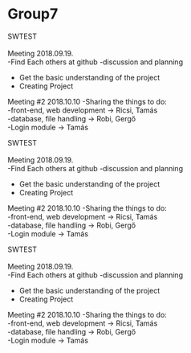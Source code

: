 # Group7
SWTEST\
\
Meeting 2018.09.19.\
-Find Each others at github
-discussion and planning
  - Get the basic understanding of the project
  - Creating Project

Meeting #2 2018.10.10
-Sharing the things to do:  
  -front-end, web development -> Ricsi, Tamás  
  -database, file handling -> Robi, Gergő  
  -Login module -> Tamás  
  
  SWTEST\
\
Meeting 2018.09.19.\
-Find Each others at github
-discussion and planning
  - Get the basic understanding of the project
  - Creating Project

Meeting #2 2018.10.10
-Sharing the things to do:  
  -front-end, web development -> Ricsi, Tamás  
  -database, file handling -> Robi, Gergő  
  -Login module -> Tamás  
  
  SWTEST\
\
Meeting 2018.09.19.\
-Find Each others at github
-discussion and planning
  - Get the basic understanding of the project
  - Creating Project

Meeting #2 2018.10.10
-Sharing the things to do:  
  -front-end, web development -> Ricsi, Tamás  
  -database, file handling -> Robi, Gergő  
  -Login module -> Tamás  
